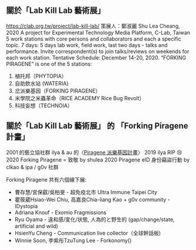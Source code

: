 
## 關於「Lab Kill Lab 藝術展」

https://clab.org.tw/project/lab-kill-lab/
策展人：鄭淑麗 Shu Lea Cheang, 2020
A project for Experimental Technology Media Platform, C-Lab, Taiwan
5 work stations with core persons and collaborators and each a specific topic.
7 days: 5 days lab work, field work, last two days - talks and performance.
Invite correspondent(s) to join talks/reviews on weekends for each work station.
Tentative Schedule: December 14-20, 2020.
“FORKING PIRAGENE” is one of the 5 stations:

1. 植托邦（PHYTOPIA）
2. 自助飲水站 (WATERIA)
3. 岔派樂基因（FORKING PIRAGENE）
4. 米學院之米蟲革命（RICE ACADEMY Rice Bug Revolt）
5. 科技妄想（TECHNOIA）


## 關於「Lab Kill Lab 藝術展」 的 「Forking Piragene 計畫」

2001 的藝立協社群 ilya & au 的〈[Piragene 派樂基因計畫](https://hackmd.io/hNM5iXpQRyC2NPWFHjipCA?view)〉
2019 ilya RIP  😢
2020 Forking Piragene = 致敬 by shulea
2020 Piragene eID 身份竊盜行動 by clkao & ipa / g0v 社群


Forking Piragene 共有六個線下展:
* 曹存慧/宮保叡/吳柏旻 - 超免疫北市 Ultra Immune Taipei City 
* 瞿筱葳Hsiao-Wei Chiu, 高嘉良Chia-liang Kao + g0v community - IDystopia
* Adriana Knouf - Exomio Fragmissions 
* Ryu Oyama - 違和感/変化/状態, 人為的と野生的 (gap/change/state, artificial and wild) 
* HsienYu Cheng - Communication live collector（全球幹話板) 
* Winnie Soon, 李紫彤TzuTung Lee - Forkonomy() 